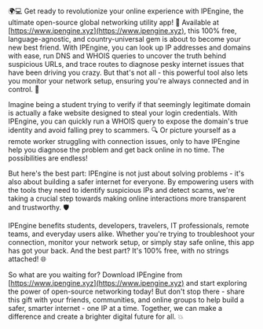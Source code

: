 🌍💻 Get ready to revolutionize your online experience with IPEngine, the ultimate open-source global networking utility app! 🚀 Available at [https://www.ipengine.xyz](https://www.ipengine.xyz), this 100% free, language-agnostic, and country-universal gem is about to become your new best friend. With IPEngine, you can look up IP addresses and domains with ease, run DNS and WHOIS queries to uncover the truth behind suspicious URLs, and trace routes to diagnose pesky internet issues that have been driving you crazy. But that's not all - this powerful tool also lets you monitor your network setup, ensuring you're always connected and in control. 📡

Imagine being a student trying to verify if that seemingly legitimate domain is actually a fake website designed to steal your login credentials. With IPEngine, you can quickly run a WHOIS query to expose the domain's true identity and avoid falling prey to scammers. 🔍 Or picture yourself as a remote worker struggling with connection issues, only to have IPEngine help you diagnose the problem and get back online in no time. The possibilities are endless!

But here's the best part: IPEngine is not just about solving problems - it's also about building a safer internet for everyone. By empowering users with the tools they need to identify suspicious IPs and detect scams, we're taking a crucial step towards making online interactions more transparent and trustworthy. 🛡️

IPEngine benefits students, developers, travelers, IT professionals, remote teams, and everyday users alike. Whether you're trying to troubleshoot your connection, monitor your network setup, or simply stay safe online, this app has got your back. And the best part? It's 100% free, with no strings attached! 🌐

So what are you waiting for? Download IPEngine from [https://www.ipengine.xyz](https://www.ipengine.xyz) and start exploring the power of open-source networking today! But don't stop there - share this gift with your friends, communities, and online groups to help build a safer, smarter internet - one IP at a time. Together, we can make a difference and create a brighter digital future for all. 💥